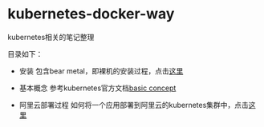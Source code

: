 # kubernetes-docker-way
kubernetes相关的笔记整理

目录如下：

- 安装
包含bear metal，即裸机的安装过程，点击[这里](setup/README.md)

- 基本概念
参考kubernetes官方文档[basic concept](https://kubernetes.io/docs/concepts/)

- 阿里云部署过程
如何将一个应用部署到阿里云的kubernetes集群中，点击[这里](deploy/README.md)
